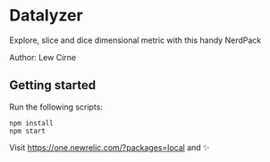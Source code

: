 # Datalyzer

Explore, slice and dice dimensional metric with this handy NerdPack

Author: Lew Cirne


## Getting started

Run the following scripts:

```
npm install
npm start
```

Visit https://one.newrelic.com/?packages=local and :sparkles:
